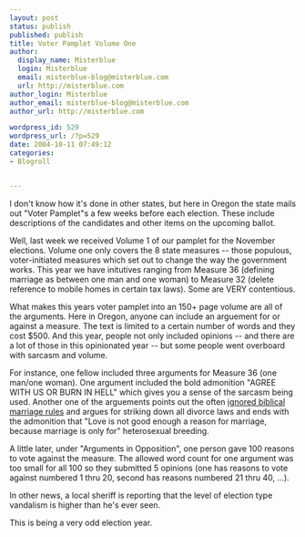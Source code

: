 ```yaml
---
layout: post
status: publish
published: publish
title: Voter Pamplet Volume One
author:
  display_name: Misterblue
  login: Misterblue
  email: misterblue-blog@misterblue.com
  url: http://misterblue.com
author_login: Misterblue
author_email: misterblue-blog@misterblue.com
author_url: http://misterblue.com

wordpress_id: 529
wordpress_url: /?p=529
date: 2004-10-11 07:49:12
categories:
- Blogroll


---
```

<p>
I don't know how it's done in other states, but here in Oregon the state mails out "Voter Pamplet"s a few weeks before each election.  These include descriptions of the candidates and other items on the upcoming ballot.
</p>
<p>
Well, last week we received Volume 1 of our pamplet for the November elections.  Volume one only covers the 8 state measures -- those populous, voter-initiated measures which set out to change the way the government works. This year we have initutives ranging from Measure 36 (defining marriage as between one man and one woman) to Measure 32 (delete reference to mobile homes in certain tax laws).  Some are VERY contentious.  
</p>
<p>
What makes this years voter pamplet into an 150+ page volume are all of the arguments.  Here in Oregon, anyone can include an arguement for or against a measure.  The text is limited to a certain number of words and they cost $500.  And this year, people not only included opinions -- and there are a lot of those in this opinionated year -- but some people went overboard with sarcasm and volume.
</p>
<p>
For instance, one fellow included three arguments for Measure 36 (one man/one woman).  One argument included the bold admonition "AGREE WITH US OR BURN IN HELL" which gives you a sense of the sarcasm being used.  Another one of the arguements points out the often <a href="http://www.misterblue.com/wwpp/archives/20040525-a-marriage-constitution">ignored  biblical marriage rules</a> and argues for striking down all divorce laws and ends with the admonition that "Love is not good enough a reason for marriage, because marriage is only for" heterosexual breeding.
</p>
<p>
A little later, under "Arguments in Opposition", one person gave 100 reasons to vote against the measure.  The allowed word count for one argument was too small for all 100 so they submitted 5 opinions (one has reasons to vote against numbered 1 thru 20, second has reasons numbered 21 thru 40, ...).
</p>
<p>
In other news, a local sheriff is reporting that the level of election type vandalism is higher than he's ever seen. 
</p>
<p>
This is being a very odd election year.
</p>

